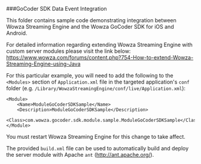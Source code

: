 
###GoCoder SDK Data Event Integration

This folder contains sample code demonstrating integration between Wowza Streaming Engine and the Wowza GoCoder SDK for iOS and Android.

For detailed information regarding extending Wowza Streaming Engine with custom server modules please visit the link below:
https://www.wowza.com/forums/content.php?754-How-to-extend-Wowza-Streaming-Engine-using-Java

For this particular example, you will need to add the following to the `<Modules>` section of `Application.xml` file in the targeted application's `conf` folder (e.g. `/Library/WowzaStreamingEngine/conf/live/Application.xml`):

```
<Module>
	<Name>ModuleGoCoderSDKSample</Name>
	<Description>ModuleGoCoderSDKSample</Description>
	<Class>com.wowza.gocoder.sdk.module.sample.ModuleGoCoderSDKSample</Class>
</Module>
```
You must restart Wowza Streaming Engine for this change to take affect.

The provided `build.xml` file can be used to automatically build and deploy the server module with Apache `ant` (http://ant.apache.org/).
